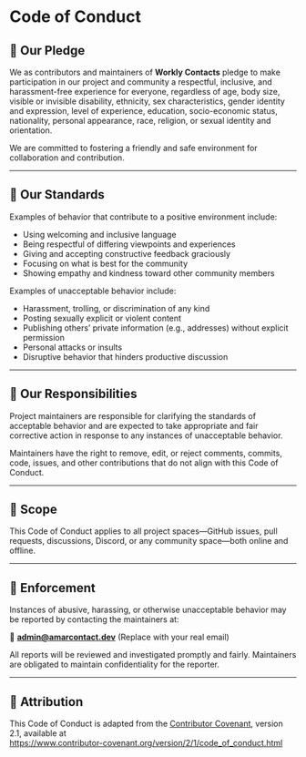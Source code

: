 # Code of Conduct

## 💬 Our Pledge

We as contributors and maintainers of **Workly Contacts** pledge to make participation in our project and community a respectful, inclusive, and harassment-free experience for everyone, regardless of age, body size, visible or invisible disability, ethnicity, sex characteristics, gender identity and expression, level of experience, education, socio-economic status, nationality, personal appearance, race, religion, or sexual identity and orientation.

We are committed to fostering a friendly and safe environment for collaboration and contribution.

---

## 🤝 Our Standards

Examples of behavior that contribute to a positive environment include:

- Using welcoming and inclusive language
- Being respectful of differing viewpoints and experiences
- Giving and accepting constructive feedback graciously
- Focusing on what is best for the community
- Showing empathy and kindness toward other community members

Examples of unacceptable behavior include:

- Harassment, trolling, or discrimination of any kind
- Posting sexually explicit or violent content
- Publishing others’ private information (e.g., addresses) without explicit permission
- Personal attacks or insults
- Disruptive behavior that hinders productive discussion

---

## 👥 Our Responsibilities

Project maintainers are responsible for clarifying the standards of acceptable behavior and are expected to take appropriate and fair corrective action in response to any instances of unacceptable behavior.

Maintainers have the right to remove, edit, or reject comments, commits, code, issues, and other contributions that do not align with this Code of Conduct.

---

## 🧭 Scope

This Code of Conduct applies to all project spaces—GitHub issues, pull requests, discussions, Discord, or any community space—both online and offline.

---

## 🚨 Enforcement

Instances of abusive, harassing, or otherwise unacceptable behavior may be reported by contacting the maintainers at:

📧 **admin@amarcontact.dev** (Replace with your real email)

All reports will be reviewed and investigated promptly and fairly. Maintainers are obligated to maintain confidentiality for the reporter.

---

## 📄 Attribution

This Code of Conduct is adapted from the [Contributor Covenant][homepage], version 2.1, available at  
https://www.contributor-covenant.org/version/2/1/code_of_conduct.html

[homepage]: https://www.contributor-covenant.org
